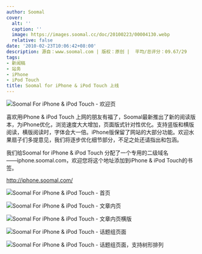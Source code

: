```yaml
---
author: Soomal
cover:
  alt: ''
  caption: ''
  image: https://images.soomal.cc/doc/20100223/00004130.webp
  relative: false
date: '2010-02-23T10:06:42+08:00'
description: 源自：www.soomal.com | 版权：原创 |  平均/总评分：09.67/29
tags:
- 新闻稿
- 站务
- iPhone
- iPod Touch
title: Soomal for iPhone & iPod Touch 上线
---
```


![Soomal For iPhone & iPod Touch - 欢迎页](https://images.soomal.cc/doc/20100223/00004130.webp)



喜欢用iPhone & iPod Touch 上网的朋友有福了，Soomal最新推出了新的阅读版本，为iPhone优化，浏览速度大大增加，页面版式针对性优化。支持竖版和横版阅读，横版阅读时，字体会大一倍。iPhone版保留了网站的大部分功能。欢迎水果扇子们多提意见，我们将逐步优化细节部分，不足之处还请指出和包涵。



我们给Soomal for iPhone & iPod Touch 分配了一个专用的二级域名――iphone.soomal.com，欢迎您将这个地址添加到iPhone & iPod Touch的书签。



http://iphone.soomal.com/



![Soomal For iPhone & iPod Touch - 首页](https://images.soomal.cc/doc/20100223/00004125.webp)



![Soomal For iPhone & iPod Touch - 文章内页](https://images.soomal.cc/doc/20100223/00004126.webp)



![Soomal For iPhone & iPod Touch - 文章内页横版](https://images.soomal.cc/doc/20100223/00004127.webp)



![Soomal For iPhone & iPod Touch - 话题组页面](https://images.soomal.cc/doc/20100223/00004128.webp)



![Soomal For iPhone & iPod Touch - 话题组页面，支持树形排列](https://images.soomal.cc/doc/20100223/00004129.webp)
